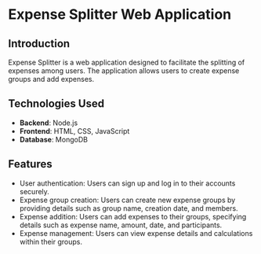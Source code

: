# Expense Splitter Web Application

## Introduction
Expense Splitter is a web application designed to facilitate the splitting of expenses among users. The application allows users to create expense groups and add expenses.
## Technologies Used
- **Backend**: Node.js
- **Frontend**: HTML, CSS, JavaScript
- **Database**: MongoDB

## Features
- User authentication: Users can sign up and log in to their accounts securely.
- Expense group creation: Users can create new expense groups by providing details such as group name, creation date, and members.
- Expense addition: Users can add expenses to their groups, specifying details such as expense name, amount, date, and participants.
- Expense management: Users can view expense details and calculations within their groups.
